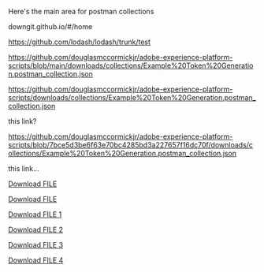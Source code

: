 Here's the main area for postman collections

downgit.github.io/#/home

https://github.com/lodash/lodash/trunk/test

https://github.com/douglasmccormickjr/adobe-experience-platform-scripts/blob/main/downloads/collections/Example%20Token%20Generation.postman_collection.json

https://github.com/douglasmccormickjr/adobe-experience-platform-scripts/downloads/collections/Example%20Token%20Generation.postman_collection.json

this link?

https://github.com/douglasmccormickjr/adobe-experience-platform-scripts/blob/7bce5d3be6f63e70bc4285bd3a227657f16dc70f/downloads/collections/Example%20Token%20Generation.postman_collection.json

this link...

<a id="raw-url" href="https://raw.githubusercontent.com/github-username/project/master/filename">Download FILE</a>

<a id="raw-url" href="https://github.com/douglasmccormickjr/adobe-experience-platform-scripts/blob/7bce5d3be6f63e70bc4285bd3a227657f16dc70f/downloads/collections/Example%20Token%20Generation.postman_collection.json">Download FILE</a>

<a id="raw-url" href="https://raw.githubusercontent.com/douglasmccormickjr/adobe-experience-platform-scripts/downloads/collections/Example%20Token%20Generation.postman_collection.json">Download FILE 1</a>

<a id="raw-url" href="https://raw.githubusercontent.com/douglasmccormickjr/adobe-experience-platform-scripts/project/master/downloads/collections/Example%20Token%20Generation.postman_collection.json">Download FILE 2</a>

<a id="raw-url" href="https://github.com/douglasmccormickjr/adobe-experience-platform-scripts/downloads/collections/Example%20Token%20Generation.postman_collection.json">Download FILE 3</a>


<a id="raw-url" href="https://github.com/douglasmccormickjr/adobe-experience-platform-scripts/blob/main/downloads/collections/Example%20Token%20Generation.postman_collection.json">Download FILE 4</a>
